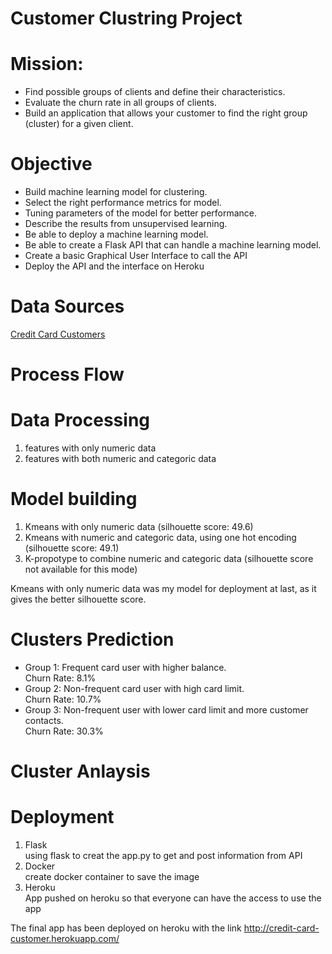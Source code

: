 # Customer Clustring Project 

# Mission:
* Find possible groups of clients and define their characteristics. 
* Evaluate the churn rate in all groups of clients.
* Build an application that allows your customer to find the right group (cluster) for a given client.

# Objective
* Build machine learning model for clustering.
* Select the right performance metrics for model.
* Tuning parameters of the model for better performance.
* Describe the results from unsupervised learning.
* Be able to deploy a machine learning model.
* Be able to create a Flask API that can handle a machine learning model.
* Create a basic Graphical User Interface to call the API
* Deploy the API and the interface on Heroku

# Data Sources
[Credit Card Customers](https://www.kaggle.com/datasets/sakshigoyal7/credit-card-customers)

# Process Flow

# Data Processing
1. features with only numeric data 
2. features with both numeric and categoric data

# Model building

1. Kmeans with only numeric data  (silhouette score: 49.6)
2. Kmeans with numeric and categoric data, using one hot encoding (silhouette score: 49.1)
3. K-propotype to combine numeric and categoric data (silhouette score not available for this mode)

Kmeans with only numeric data was my model for deployment at last, as it gives the better silhouette score.

# Clusters Prediction

* Group 1: Frequent card user with higher balance.\
Churn Rate: 8.1%
* Group 2: Non-frequent card user with high card limit.\
Churn Rate: 10.7%
* Group 3: Non-frequent user with lower card limit and more customer contacts.\
Churn Rate: 30.3%

# Cluster Anlaysis


# Deployment
1. Flask \
using flask to creat the app.py to get and post information from API
2. Docker \
create docker container to save the image
3. Heroku \
App pushed on heroku so that everyone can have the access to use the app

The final app has been deployed on heroku with the link http://credit-card-customer.herokuapp.com/
